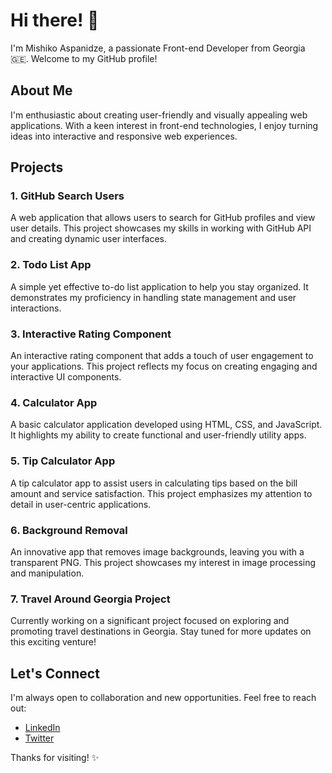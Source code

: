 # Hi there! 👋

I'm Mishiko Aspanidze, a passionate Front-end Developer from Georgia 🇬🇪. Welcome to my GitHub profile!

## About Me

I'm enthusiastic about creating user-friendly and visually appealing web applications. With a keen interest in front-end technologies, I enjoy turning ideas into interactive and responsive web experiences.

## Projects

### 1. GitHub Search Users

A web application that allows users to search for GitHub profiles and view user details. This project showcases my skills in working with GitHub API and creating dynamic user interfaces.

### 2. Todo List App

A simple yet effective to-do list application to help you stay organized. It demonstrates my proficiency in handling state management and user interactions.

### 3. Interactive Rating Component

An interactive rating component that adds a touch of user engagement to your applications. This project reflects my focus on creating engaging and interactive UI components.

### 4. Calculator App

A basic calculator application developed using HTML, CSS, and JavaScript. It highlights my ability to create functional and user-friendly utility apps.

### 5. Tip Calculator App

A tip calculator app to assist users in calculating tips based on the bill amount and service satisfaction. This project emphasizes my attention to detail in user-centric applications.

### 6. Background Removal

An innovative app that removes image backgrounds, leaving you with a transparent PNG. This project showcases my interest in image processing and manipulation.

### 7. Travel Around Georgia Project

Currently working on a significant project focused on exploring and promoting travel destinations in Georgia. Stay tuned for more updates on this exciting venture!

## Let's Connect

I'm always open to collaboration and new opportunities. Feel free to reach out:

- [LinkedIn](your-linkedin-profile-url)
- [Twitter](your-twitter-profile-url)

Thanks for visiting! ✨
